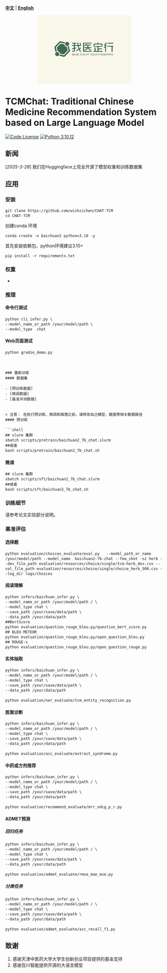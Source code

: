 [**中文**](./README_ZH.md) | [**English**](./README.md)

<p align="center" width="100%">
<a href="https://github.com/ZJUFanLab/TCMChat" target="_blank"><img src="assets/logo.png" alt="TCMChat" style="width: 25%; min-width: 300px; display: block; margin: auto;"></a>
</p>

# TCMChat: Traditional Chinese Medicine Recommendation System based on Large Language Model

[![Code License](https://img.shields.io/badge/Code%20License-Apache_2.0-green.svg)](https://github.com/SCIR-HI/Huatuo-Llama-Med-Chinese/blob/main/LICENSE) [![Python 3.10.12](https://img.shields.io/badge/python-3.10.12-blue.svg)](https://www.python.org/downloads/release/python-390/)

## 新闻
[*2025-3-28*] 我们在Huggingface上完全开源了模型权重和训练数据集                 

## 应用

### 安装
```shell
git clone https://github.com/wishzichen/CHAT-TCM
cd CHAT-TCM
```

创建conda 环境
```shell
conda create -n baichuan2 python=3.10 -y
```

首先安装依赖包，python环境建议3.10+
``` shell
pip install -r requirements.txt
```

### 权重
- [CHAT-TCM]: 中药、方剂知识问答与推荐。

### 推理
#### 命令行测试

```shell
python cli_infer.py \
--model_name_or_path /your/model/path \
--model_type  chat
```

#### Web页面测试

```shell
python gradio_demo.py



### 重新训练
#### 数据集

- [预训练数据]
- [微调数据]
- [基准评测数据]


> 注意： 在执行预训练、微调和推理之前，请修改自己模型、数据等相关数据路径
#### 预训练

```shell
## slurm 集群
sbatch scripts/pretrain/baichuan2_7b_chat.slurm
##或者
bash scripts/pretrain/baichuan2_7b_chat.sh
```

#### 微调
```shell
## slurm 集群
sbatch scripts/sft/baichuan2_7b_chat.slurm
##或者
bash scripts/sft/baichuan2_7b_chat.sh
```
### 训练细节

请参考论文实验部分说明。

### 基准评估
#### 选择题
```shell
python evaluation/choices_evaluate/eval.py   --model_path_or_name /your/model/path --model_name  baichuan2-7b-chat --few_shot -sz herb --dev_file_path evaluation/resources/choice/single/tcm-herb_dev.csv --val_file_path evaluation/resources/choice/single/choice_herb_500.csv --log_dir logs/choices
```

#### 阅读理解
```shell
python infers/baichuan_infer.py \
--model_name_or_path /your/model/path / \
--model_type chat \
--save_path /your/save/data/path \
--data_path /your/data/path
##BertScore
python evaluation/question_rouge_bleu.py/question_bert_score.py
## BLEU METEOR
python evaluation/question_rouge_bleu.py/open_question_bleu.py
## ROUGE-x
python evaluation/question_rouge_bleu.py/open_question_rouge.py

```
#### 实体抽取
```shell
python infers/baichuan_infer.py \
--model_name_or_path /your/model/path / \
--model_type chat \
--save_path /your/save/data/path \
--data_path /your/data/path

python evaluation/ner_evaluate/tcm_entity_recognition.py

```
#### 医案诊断
```shell
python infers/baichuan_infer.py \
--model_name_or_path /your/model/path / \
--model_type chat \
--save_path /your/save/data/path \
--data_path /your/data/path

python evaluation/acc_evaluate/extract_syndrome.py

```
#### 中药或方剂推荐
```shell
python infers/baichuan_infer.py \
--model_name_or_path /your/model/path / \
--model_type chat \
--save_path /your/save/data/path \
--data_path /your/data/path

python evaluation/recommend_evaluate/mrr_ndcg_p_r.py

```
#### ADMET预测
##### 回归任务
```shell
python infers/baichuan_infer.py \
--model_name_or_path /your/model/path / \
--model_type chat \
--save_path /your/save/data/path \
--data_path /your/data/path

python evaluation/admet_evaluate/rmse_mae_mse.py

```
##### 分类任务
```shell
python infers/baichuan_infer.py \
--model_name_or_path /your/model/path / \
--model_type chat \
--save_path /your/save/data/path \
--data_path /your/data/path

python evaluation/admet_evaluate/acc_recall_f1.py

```


## 致谢
1. 感谢天津中医药大学大学生创新创业项目提供的基金支持
2. 感谢百川智能提供开源的大语言模型